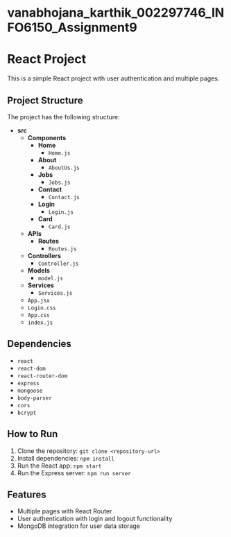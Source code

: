 # vanabhojana_karthik_002297746_INFO6150_Assignment9
# React Project

This is a simple React project with user authentication and multiple pages.

## Project Structure

The project has the following structure:

- **src**
  - **Components**
    - **Home**
      - `Home.js`
    - **About**
      - `AboutUs.js`
    - **Jobs**
      - `Jobs.js`
    - **Contact**
      - `Contact.js`
    - **Login**
      - `Login.js`
    - **Card**
      - `Card.js`
  - **APIs**
    - **Routes**
      - `Routes.js`
  - **Controllers**
    - `Controller.js`
  - **Models**
    - `model.js`
  - **Services**
    - `Services.js`
  - `App.jsx`
  - `Login.css`
  - `App.css`
  - `index.js`
  
## Dependencies

- `react`
- `react-dom`
- `react-router-dom`
- `express`
- `mongoose`
- `body-parser`
- `cors`
- `bcrypt`

## How to Run

1. Clone the repository: `git clone <repository-url>`
2. Install dependencies: `npm install`
3. Run the React app: `npm start`
4. Run the Express server: `npm run server`


## Features

- Multiple pages with React Router
- User authentication with login and logout functionality
- MongoDB integration for user data storage

